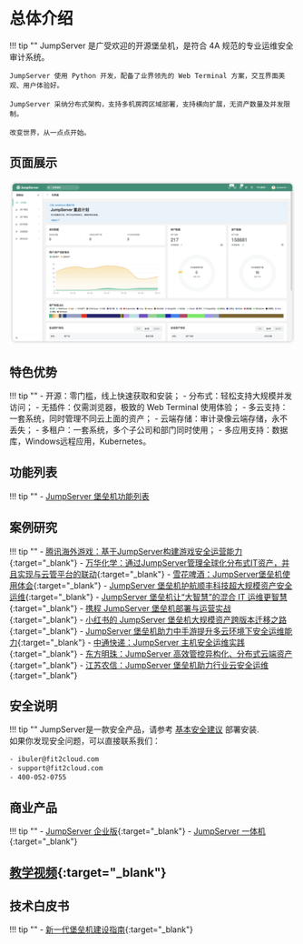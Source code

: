 # 总体介绍

!!! tip ""
    JumpServer 是广受欢迎的开源堡垒机，是符合 4A 规范的专业运维安全审计系统。

    JumpServer 使用 Python 开发，配备了业界领先的 Web Terminal 方案，交互界面美观、用户体验好。

    JumpServer 采纳分布式架构，支持多机房跨区域部署，支持横向扩展，无资产数量及并发限制。

    改变世界，从一点点开始。

## 页面展示

![!界面展示](./img/dashboard.png)

## 特色优势

!!! tip ""
    - 开源：零门槛，线上快速获取和安装；
    - 分布式：轻松支持大规模并发访问；
    - 无插件：仅需浏览器，极致的 Web Terminal 使用体验；
    - 多云支持：一套系统，同时管理不同云上面的资产；
    - 云端存储：审计录像云端存储，永不丢失；
    - 多租户：一套系统，多个子公司和部门同时使用；
    - 多应用支持：数据库，Windows远程应用，Kubernetes。

## 功能列表
!!! tip ""
    - [JumpServer 堡垒机功能列表](https://www.jumpserver.org/features.html)

## 案例研究

!!! tip ""
    - [腾讯海外游戏：基于JumpServer构建游戏安全运营能力](https://blog.fit2cloud.com/?p=3704){:target="_blank"}
    - [万华化学：通过JumpServer管理全球化分布式IT资产，并且实现与云管平台的联动](https://blog.fit2cloud.com/?p=3504){:target="_blank"}
    - [雪花啤酒：JumpServer堡垒机使用体会](https://blog.fit2cloud.com/?p=3412){:target="_blank"}
    - [JumpServer 堡垒机护航顺丰科技超大规模资产安全运维](https://blog.fit2cloud.com/?p=1147){:target="_blank"}
    - [JumpServer 堡垒机让“大智慧”的混合 IT 运维更智慧](https://blog.fit2cloud.com/?p=882){:target="_blank"}
    - [携程 JumpServer 堡垒机部署与运营实战](https://blog.fit2cloud.com/?p=851){:target="_blank"}
    - [小红书的 JumpServer 堡垒机大规模资产跨版本迁移之路](https://blog.fit2cloud.com/?p=516){:target="_blank"}
    - [JumpServer 堡垒机助力中手游提升多云环境下安全运维能力](https://blog.fit2cloud.com/?p=732){:target="_blank"}
    - [中通快递：JumpServer 主机安全运维实践](https://blog.fit2cloud.com/?p=708){:target="_blank"}
    - [东方明珠：JumpServer 高效管控异构化、分布式云端资产](https://blog.fit2cloud.com/?p=687){:target="_blank"}
    - [江苏农信：JumpServer 堡垒机助力行业云安全运维](https://blog.fit2cloud.com/?p=666){:target="_blank"}

## 安全说明

!!! tip ""
    JumpServer是一款安全产品，请参考 [基本安全建议](https://docs.jumpserver.org/zh/master/install/install_security/) 部署安装.  
    如果你发现安全问题，可以直接联系我们：

    - ibuler@fit2cloud.com
    - support@fit2cloud.com
    - 400-052-0755

## 商业产品

!!! tip ""
    - [JumpServer 企业版](https://jumpserver.org/enterprise.html){:target="_blank"}
    - [JumpServer 一体机](https://jumpserver.org/hardware.html){:target="_blank"}

## [教学视频](https://jumpserver.org/video.html){:target="_blank"}

## 技术白皮书

!!! tip ""
    - [新一代堡垒机建设指南](https://jinshuju.net/f/E0qAl8){:target="_blank"}
